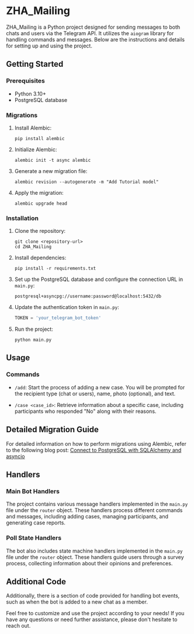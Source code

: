 # ZHA_Mailing

ZHA_Mailing is a Python project designed for sending messages to both chats and users via the Telegram API. It utilizes the `aiogram` library for handling commands and messages. Below are the instructions and details for setting up and using the project.

## Getting Started

### Prerequisites

- Python 3.10+
- PostgreSQL database

### Migrations

1. Install Alembic:

   ```
   pip install alembic
   ```

2. Initialize Alembic:

   ```
   alembic init -t async alembic
   ```

3. Generate a new migration file:

   ```
   alembic revision --autogenerate -m "Add Tutorial model"
   ```

4. Apply the migration:

   ```
   alembic upgrade head
   ```


### Installation

1. Clone the repository:

   ```
   git clone <repository-url>
   cd ZHA_Mailing
   ```

2. Install dependencies:

   ```
   pip install -r requirements.txt
   ```

3. Set up the PostgreSQL database and configure the connection URL in `main.py`:

   ```
   postgresql+asyncpg://username:password@localhost:5432/db
   ```

4. Update the authentication token in `main.py`:

   ```python
   TOKEN = 'your_telegram_bot_token'
   ```

5. Run the project:

   ```
   python main.py
   ```

## Usage

### Commands

- `/add`: Start the process of adding a new case. You will be prompted for the recipient type (chat or users), name, photo (optional), and text.

- `/case <case_id>`: Retrieve information about a specific case, including participants who responded "No" along with their reasons.


## Detailed Migration Guide

For detailed information on how to perform migrations using Alembic, refer to the following blog post: [Connect to PostgreSQL with SQLAlchemy and asyncio](https://makimo.com/blog/connect-to-postgresql-with-sqlalchemy-and-asyncio/)

## Handlers

### Main Bot Handlers

The project contains various message handlers implemented in the `main.py` file under the `router` object. These handlers process different commands and messages, including adding cases, managing participants, and generating case reports.

### Poll State Handlers

The bot also includes state machine handlers implemented in the `main.py` file under the `router` object. These handlers guide users through a survey process, collecting information about their opinions and preferences.

## Additional Code

Additionally, there is a section of code provided for handling bot events, such as when the bot is added to a new chat as a member.

Feel free to customize and use the project according to your needs! If you have any questions or need further assistance, please don't hesitate to reach out.
